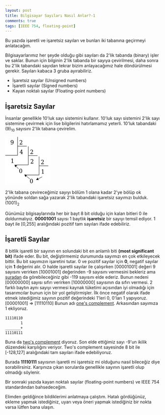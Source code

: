```yaml
---
layout: post
title: Bilgisayar Sayıları Nasıl Anlar?-1
comments: true
tags: [IEEE 754, floating-point]
---
```

Bu yazıda işaretli ve işaretsiz sayıları ve bunları iki tabanına geçirmeyi anlatacağım.

Bilgisayarlarımız her şeyde olduğu gibi sayıları da 2'lik tabanda (binary) işler ve saklar. Bunun için bilginin 2'lik tabanda bir sayıya çevirilmesi, daha sonra bu 2'lik tabandaki sayıdan tekrar bizim anlayacağımız hale döndürülmesi gerekir. Sayıları kabaca 3 gruba ayırabiliriz. 
* İşaretsiz sayılar (Unsigned numbers)
* İşaretli sayılar (Signed numbers)
* Kayan noktalı sayılar (Floating-point numbers)

## İşaretsiz Sayılar

İnsanlar genellikle 10'luk sayı sistemini kullanır. 10'luk sayı sistemini 2'lik sayı sistemine çevirmek için lise bilgilerini hatırlamamız yeterli. 10'luk tabandaki (9)<sub>10</sub> sayısını 2'lik tabana çevirelim.

![](/img/bolum.png)

2'lik tabana çevireceğimiz sayıyı bölüm 1 olana kadar 2'ye bölüp ok yönünde soldan sağa yazarak 2'lik tabandaki işaretsiz sayımızı bulduk. (1001)<sub>2</sub> 

Günümüz bilgisaylarında her bir bayt 8 bit olduğu için kalan bitleri 0 ile doldurmalıyız. **00001001** sayısı 1 baytlık **işaretsiz** bir sayıyı temsil ediyor. 1 bayt ile [0,255] aralığındaki pozitif tam sayıları ifade edebiliriz.

## İşaretli Sayılar

8 bitlik işaretli bir sayının en solundaki bit en anlamlı biti **(most significant bit)** ifade eder. Bu bit, değiştirmemiz durumunda sayımızı en çok etkileyecek bittir. Bu bit sayımızın işaretini tutar. 0 ve pozitif sayılar için **0**, negatif sayılar için **1** değerini alır. O halde işaretli sayılar ile çalışırken [00001001] değeri 9 sayısını verirken [10001001] değerinden -9 sayısını vermesini bekleriz ama [şuradan](https://www.rapidtables.com/convert/number/binary-to-decimal.html?x=10001001) da görebileceğiniz gibi -119 sayısını elde ederiz. Bunun nedeni [00000000] sayısı sıfırı verirken [10000000] sayısının da sıfırı vermesi. 2 farklı baytın aynı sayıyı vermesi kaynak tüketimi açısından iyi olmadığı için tasarımcılar bunun için bir yol geliştirmişler. İlk önce negatif olarak ifade etmek istediğimiz sayının pozitif değerindeki 1'leri 0, 0'ları 1 yapıyoruz. 
[00001001] => [11110110] Bunun adı [one's complement](http://bilgisayarkavramlari.sadievrenseker.com/tag/1s-complement/). Arkasından sayımıza 1 ekliyoruz. 
~~~
11110110 
       1
_______+
11110111
~~~
Buna da [two's complement](http://bilgisayarkavramlari.sadievrenseker.com/2007/11/28/iki-tumleyeni/) diyoruz. Son elde ettiğimiz sayı -9'un ikilik düzendeki karşılığını veriyor. Two's complement sayesinde 8 bit ile [-128,127] aralığındaki tam sayıları ifade edebiliyoruz. 

Burada **11110111** sayısının işaretli mi işaretsiz mi olduğunu nasıl bileceğiz diye sorabilirsiniz. Karşınıza çıkan sorularda genellikle sayının işaretli olup olmadığı söylenir.

Bir sonraki yazıda kayan noktalı sayılar (floating-point numbers) ve IEEE 754 standardından bahsedeceğim.

Elimden geldiğince bildiklerimi anlatmaya çalıştım. Hatalı gördüğünüz, ekleme yapmak istediğiniz, uyarı veya öneri yapmak istediğiniz bir nokta varsa lütfen bana ulaşın.
